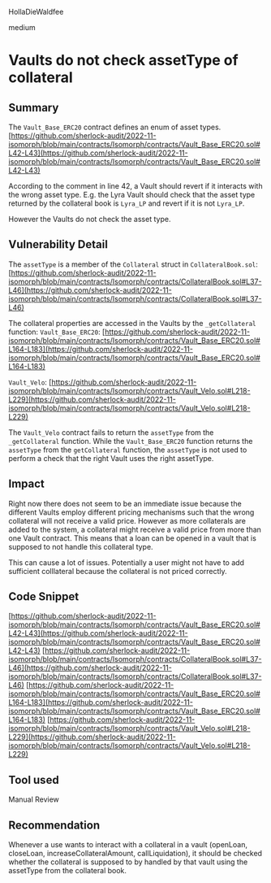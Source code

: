 HollaDieWaldfee

medium

# Vaults do not check assetType of collateral

## Summary
The `Vault_Base_ERC20` contract defines an enum of asset types.
[https://github.com/sherlock-audit/2022-11-isomorph/blob/main/contracts/Isomorph/contracts/Vault_Base_ERC20.sol#L42-L43](https://github.com/sherlock-audit/2022-11-isomorph/blob/main/contracts/Isomorph/contracts/Vault_Base_ERC20.sol#L42-L43)

According to the comment in line 42, a Vault should revert if it interacts with the wrong asset type.
E.g. the Lyra Vault should check that the asset type returned by the collateral book is `Lyra_LP` and revert if it is not `Lyra_LP`.

However the Vaults do not check the asset type.

## Vulnerability Detail
The `assetType` is a member of the `Collateral` struct in `CollateralBook.sol`:
[https://github.com/sherlock-audit/2022-11-isomorph/blob/main/contracts/Isomorph/contracts/CollateralBook.sol#L37-L46](https://github.com/sherlock-audit/2022-11-isomorph/blob/main/contracts/Isomorph/contracts/CollateralBook.sol#L37-L46)

The collateral properties are accessed in the Vaults by the `_getCollateral` function:
`Vault_Base_ERC20`:
[https://github.com/sherlock-audit/2022-11-isomorph/blob/main/contracts/Isomorph/contracts/Vault_Base_ERC20.sol#L164-L183](https://github.com/sherlock-audit/2022-11-isomorph/blob/main/contracts/Isomorph/contracts/Vault_Base_ERC20.sol#L164-L183)

`Vault_Velo`:
[https://github.com/sherlock-audit/2022-11-isomorph/blob/main/contracts/Isomorph/contracts/Vault_Velo.sol#L218-L229](https://github.com/sherlock-audit/2022-11-isomorph/blob/main/contracts/Isomorph/contracts/Vault_Velo.sol#L218-L229)

The `Vault_Velo` contract fails to return the `assetType` from the `_getCollateral` function.
While the `Vault_Base_ERC20` function returns the `assetType` from the `getCollateral` function, the `assetType` is not used to perform a check that the right Vault uses the right assetType.

## Impact
Right now there does not seem to be an immediate issue because the different Vaults employ different pricing mechanisms such that the wrong collateral will not receive a valid price.
However as more collaterals are added to the system, a collateral might receive a valid price from more than one Vault contract.
This means that a loan can be opened in a vault that is supposed to not handle this collateral type.

This can cause a lot of issues. Potentially a user might not have to add sufficient colllateral because the collateral is not priced correctly.

## Code Snippet
[https://github.com/sherlock-audit/2022-11-isomorph/blob/main/contracts/Isomorph/contracts/Vault_Base_ERC20.sol#L42-L43](https://github.com/sherlock-audit/2022-11-isomorph/blob/main/contracts/Isomorph/contracts/Vault_Base_ERC20.sol#L42-L43)
[https://github.com/sherlock-audit/2022-11-isomorph/blob/main/contracts/Isomorph/contracts/CollateralBook.sol#L37-L46](https://github.com/sherlock-audit/2022-11-isomorph/blob/main/contracts/Isomorph/contracts/CollateralBook.sol#L37-L46)
[https://github.com/sherlock-audit/2022-11-isomorph/blob/main/contracts/Isomorph/contracts/Vault_Base_ERC20.sol#L164-L183](https://github.com/sherlock-audit/2022-11-isomorph/blob/main/contracts/Isomorph/contracts/Vault_Base_ERC20.sol#L164-L183)
[https://github.com/sherlock-audit/2022-11-isomorph/blob/main/contracts/Isomorph/contracts/Vault_Velo.sol#L218-L229](https://github.com/sherlock-audit/2022-11-isomorph/blob/main/contracts/Isomorph/contracts/Vault_Velo.sol#L218-L229)

## Tool used
Manual Review

## Recommendation
Whenever a use wants to interact with a collateral in a vault (openLoan, closeLoan, increaseCollateralAmount, callLiquidation), it should be checked whether the collateral is supposed to by handled by that vault using the assetType from the collateral book.
